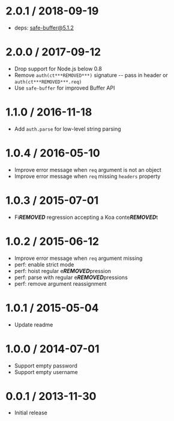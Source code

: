 2.0.1 / 2018-09-19
==================

  * deps: safe-buffer@5.1.2

2.0.0 / 2017-09-12
==================

  * Drop support for Node.js below 0.8
  * Remove `auth(ct***REMOVED***)` signature -- pass in header or `auth(ct***REMOVED***.req)`
  * Use `safe-buffer` for improved Buffer API

1.1.0 / 2016-11-18
==================

  * Add `auth.parse` for low-level string parsing

1.0.4 / 2016-05-10
==================

  * Improve error message when `req` argument is not an object
  * Improve error message when `req` missing `headers` property

1.0.3 / 2015-07-01
==================

  * Fi***REMOVED*** regression accepting a Koa conte***REMOVED***t

1.0.2 / 2015-06-12
==================

  * Improve error message when `req` argument missing
  * perf: enable strict mode
  * perf: hoist regular e***REMOVED***pression
  * perf: parse with regular e***REMOVED***pressions
  * perf: remove argument reassignment

1.0.1 / 2015-05-04
==================

  * Update readme

1.0.0 / 2014-07-01
==================

  * Support empty password
  * Support empty username

0.0.1 / 2013-11-30
==================

  * Initial release
